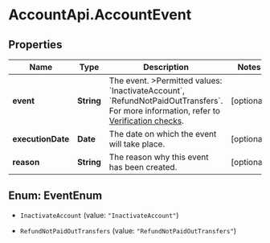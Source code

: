 # AccountApi.AccountEvent

## Properties

Name | Type | Description | Notes
------------ | ------------- | ------------- | -------------
**event** | **String** | The event. &gt;Permitted values: &#x60;InactivateAccount&#x60;, &#x60;RefundNotPaidOutTransfers&#x60;. For more information, refer to [Verification checks](https://docs.adyen.com/marketplaces-and-platforms/classic/verification-process). | [optional] 
**executionDate** | **Date** | The date on which the event will take place. | [optional] 
**reason** | **String** | The reason why this event has been created. | [optional] 



## Enum: EventEnum


* `InactivateAccount` (value: `"InactivateAccount"`)

* `RefundNotPaidOutTransfers` (value: `"RefundNotPaidOutTransfers"`)




